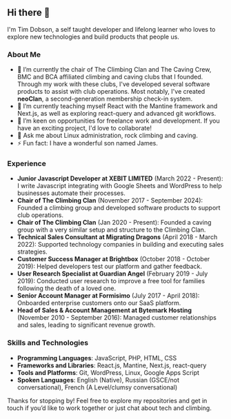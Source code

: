## Hi there 👋

I'm Tim Dobson, a self taught developer and lifelong learner who loves to explore new technologies and build products that people us.

### About Me

- 🔭 I’m currently the chair of The Climbing Clan and The Caving Crew, BMC and BCA affiliated climbing and caving clubs that I founded. Through my work with these clubs, I've developed several software products to assist with club operations. Most notably, I've created **neoClan**, a second-generation membership check-in system.
- 🌱 I’m currently teaching myself React with the Mantine framework and Next.js, as well as exploring react-query and advanced git workflows.
- 👯 I’m keen on opportunities for freelance work and development. If you have an exciting project, I'd love to collaborate!
- 💬 Ask me about Linux administration, rock climbing and caving.
- ⚡ Fun fact: I have a wonderful son named James.

### Experience

- **Junior Javascript Developer at XEBIT LIMITED** (March 2022 - Present): I write Javascript integrating with Google Sheets and WordPress to help businesses automate their processes.
- **Chair of The Climbing Clan** (November 2017 - September 2024): Founded a climbing group and developed software products to support club operations.
- **Chair of The Climbing Clan** (Jan 2020 - Present): Founded a caving group with a very similar setup and structure to the Climbing Clan.
- **Technical Sales Consultant at Migrating Dragons** (April 2018 - March 2022): Supported technology companies in building and executing sales strategies.
- **Customer Success Manager at Brightbox** (October 2018 - October 2019): Helped developers test our platform and gather feedback.
- **User Research Specialist at Guardian Angel** (February 2019 - July 2019): Conducted user research to improve a free tool for families following the death of a loved one.
- **Senior Account Manager at Formisimo** (July 2017 - April 2018): Onboarded enterprise customers onto our SaaS platform.
- **Head of Sales & Account Management at Bytemark Hosting** (November 2010 - September 2016): Managed customer relationships and sales, leading to significant revenue growth.

### Skills and Technologies

- **Programming Languages**: JavaScript, PHP, HTML, CSS
- **Frameworks and Libraries**: React.js, Mantine, Next.js, react-query
- **Tools and Platforms**: Git, WordPress, Linux, Google Apps Script
- **Spoken Languages**: English (Native), Russian (GSCE/not conversational), French (A Level/clumsy conversational)

Thanks for stopping by! Feel free to explore my repositories and get in touch if you’d like to work together or just chat about tech and climbing.
